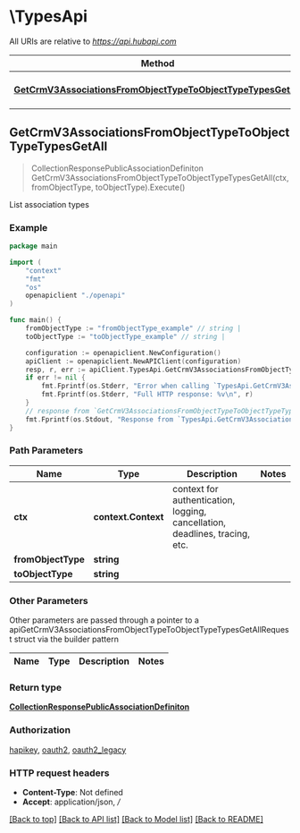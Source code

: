 # \TypesApi

All URIs are relative to *https://api.hubapi.com*

Method | HTTP request | Description
------------- | ------------- | -------------
[**GetCrmV3AssociationsFromObjectTypeToObjectTypeTypesGetAll**](TypesApi.md#GetCrmV3AssociationsFromObjectTypeToObjectTypeTypesGetAll) | **Get** /crm/v3/associations/{fromObjectType}/{toObjectType}/types | List association types



## GetCrmV3AssociationsFromObjectTypeToObjectTypeTypesGetAll

> CollectionResponsePublicAssociationDefiniton GetCrmV3AssociationsFromObjectTypeToObjectTypeTypesGetAll(ctx, fromObjectType, toObjectType).Execute()

List association types



### Example

```go
package main

import (
    "context"
    "fmt"
    "os"
    openapiclient "./openapi"
)

func main() {
    fromObjectType := "fromObjectType_example" // string | 
    toObjectType := "toObjectType_example" // string | 

    configuration := openapiclient.NewConfiguration()
    apiClient := openapiclient.NewAPIClient(configuration)
    resp, r, err := apiClient.TypesApi.GetCrmV3AssociationsFromObjectTypeToObjectTypeTypesGetAll(context.Background(), fromObjectType, toObjectType).Execute()
    if err != nil {
        fmt.Fprintf(os.Stderr, "Error when calling `TypesApi.GetCrmV3AssociationsFromObjectTypeToObjectTypeTypesGetAll``: %v\n", err)
        fmt.Fprintf(os.Stderr, "Full HTTP response: %v\n", r)
    }
    // response from `GetCrmV3AssociationsFromObjectTypeToObjectTypeTypesGetAll`: CollectionResponsePublicAssociationDefiniton
    fmt.Fprintf(os.Stdout, "Response from `TypesApi.GetCrmV3AssociationsFromObjectTypeToObjectTypeTypesGetAll`: %v\n", resp)
}
```

### Path Parameters


Name | Type | Description  | Notes
------------- | ------------- | ------------- | -------------
**ctx** | **context.Context** | context for authentication, logging, cancellation, deadlines, tracing, etc.
**fromObjectType** | **string** |  | 
**toObjectType** | **string** |  | 

### Other Parameters

Other parameters are passed through a pointer to a apiGetCrmV3AssociationsFromObjectTypeToObjectTypeTypesGetAllRequest struct via the builder pattern


Name | Type | Description  | Notes
------------- | ------------- | ------------- | -------------



### Return type

[**CollectionResponsePublicAssociationDefiniton**](CollectionResponsePublicAssociationDefiniton.md)

### Authorization

[hapikey](../README.md#hapikey), [oauth2](../README.md#oauth2), [oauth2_legacy](../README.md#oauth2_legacy)

### HTTP request headers

- **Content-Type**: Not defined
- **Accept**: application/json, */*

[[Back to top]](#) [[Back to API list]](../README.md#documentation-for-api-endpoints)
[[Back to Model list]](../README.md#documentation-for-models)
[[Back to README]](../README.md)

